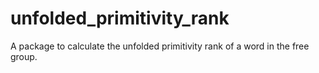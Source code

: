 # unfolded_primitivity_rank

A package to calculate the unfolded primitivity rank of a word in the free group.
